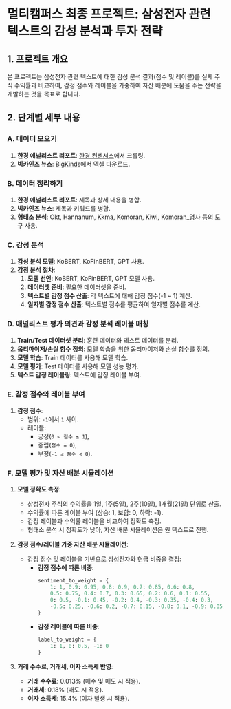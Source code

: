 # 멀티캠퍼스 최종 프로젝트: 삼성전자 관련 텍스트의 감성 분석과 투자 전략

## 1. 프로젝트 개요
본 프로젝트는 삼성전자 관련 텍스트에 대한 감성 분석 결과(점수 및 레이블)를 실제 주식 수익률과 비교하여, 감정 점수와 레이블을 가중하여 자산 배분에 도움을 주는 전략을 개발하는 것을 목표로 합니다.

## 2. 단계별 세부 내용

### A. 데이터 모으기
1. **한경 애널리스트 리포트**: [한경 컨센서스](https://consensus.hankyung.com/)에서 크롤링.
2. **빅카인즈 뉴스**: [BigKinds](https://www.bigkinds.or.kr/)에서 엑셀 다운로드.

### B. 데이터 정리하기
1. **한경 애널리스트 리포트**: 제목과 상세 내용을 병합.
2. **빅카인즈 뉴스**: 제목과 키워드를 병합.
3. **형태소 분석**: Okt, Hannanum, Kkma, Komoran, Kiwi, Komoran_명사 등의 도구 사용.

### C. 감성 분석
1. **감성 분석 모델**: KoBERT, KoFinBERT, GPT 사용.
2. **감정 분석 절차**:
   1. **모델 선언**: KoBERT, KoFinBERT, GPT 모델 사용.
   2. **데이터셋 준비**: 필요한 데이터셋을 준비.
   3. **텍스트별 감정 점수 산출**: 각 텍스트에 대해 감정 점수(-1 ~ 1) 계산.
   4. **일자별 감정 점수 산출**: 텍스트별 점수를 평균하여 일자별 점수를 계산.

### D. 애널리스트 평가 의견과 감정 분석 레이블 매칭
1. **Train/Test 데이터셋 분리**: 훈련 데이터와 테스트 데이터를 분리.
2. **옵티마이저/손실 함수 정의**: 모델 학습을 위한 옵티마이저와 손실 함수를 정의.
3. **모델 학습**: Train 데이터를 사용해 모델 학습.
4. **모델 평가**: Test 데이터를 사용해 모델 성능 평가.
5. **텍스트 감정 레이블링**: 텍스트에 감정 레이블 부여.

### E. 감정 점수와 레이블 부여
1. **감정 점수**:
   - 범위: `-1`에서 `1` 사이.
   - 레이블: 
     - 긍정(`0 < 점수 ≤ 1`), 
     - 중립(`점수 = 0`), 
     - 부정(`-1 ≤ 점수 < 0`).

### F. 모델 평가 및 자산 배분 시뮬레이션
1. **모델 정확도 측정**:
   - 삼성전자 주식의 수익률을 1일, 1주(5일), 2주(10일), 1개월(21일) 단위로 산출.
   - 수익률에 따른 레이블 부여 (상승: 1, 보합: 0, 하락: -1).
   - 감정 레이블과 수익률 레이블을 비교하여 정확도 측정.
   - 형태소 분석 시 정확도가 낮아, 자산 배분 시뮬레이션은 원 텍스트로 진행.

2. **감정 점수/레이블 가중 자산 배분 시뮬레이션**:
   - 감정 점수 및 레이블을 기반으로 삼성전자와 현금 비중을 결정:
     - **감정 점수에 따른 비중**:
       ```python
       sentiment_to_weight = {
           1: 1, 0.9: 0.95, 0.8: 0.9, 0.7: 0.85, 0.6: 0.8, 
           0.5: 0.75, 0.4: 0.7, 0.3: 0.65, 0.2: 0.6, 0.1: 0.55, 
           0: 0.5, -0.1: 0.45, -0.2: 0.4, -0.3: 0.35, -0.4: 0.3, 
           -0.5: 0.25, -0.6: 0.2, -0.7: 0.15, -0.8: 0.1, -0.9: 0.05, -1: 0
       }
       ```
     - **감정 레이블에 따른 비중**:
       ```python
       label_to_weight = {
           1: 1, 0: 0.5, -1: 0
       }
       ```

3. **거래 수수료, 거래세, 이자 소득세 반영**:
   - **거래 수수료**: 0.013% (매수 및 매도 시 적용).
   - **거래세**: 0.18% (매도 시 적용).
   - **이자 소득세**: 15.4% (이자 발생 시 적용).
